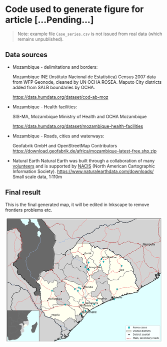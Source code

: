 # Code used to generate figure for article [...Pending...]

> Note: example file `Case_series.csv` is not issued from real data (which remains unpublished).

## Data sources

- Mozambique - delimitations and borders:

    Mozambique INE (Instituto Nacional de Estatistica) Census 2007 data from WFP Geonode, cleaned by UN OCHA ROSEA. Maputo City districts added from SALB boundaries by OCHA. 

    https://data.humdata.org/dataset/cod-ab-moz

- Mozambique - Health facilities:

    SIS-MA, Mozambique Ministry of Health and OCHA Mozambique 

    https://data.humdata.org/dataset/mozambique-health-facilities

- Mozambique - Roads, cities and waterways:

    Geofabrik GmbH and OpenStreetMap Contributors
    https://download.geofabrik.de/africa/mozambique-latest-free.shp.zip

- Natural Earth
    Natural Earth was built through a collaboration of many [volunteers](http://www.naturalearthdata.com/about/contributors/) and is supported by [NACIS](http://www.nacis.org/) (North American Cartographic Information Society).
    https://www.naturalearthdata.com/downloads/ Small scale data, 1:110m

## Final result

This is the final generated map, it will be edited in Inkscape to remove frontiers problems etc.

![Final_map](final_moz_pre_edit.png)
